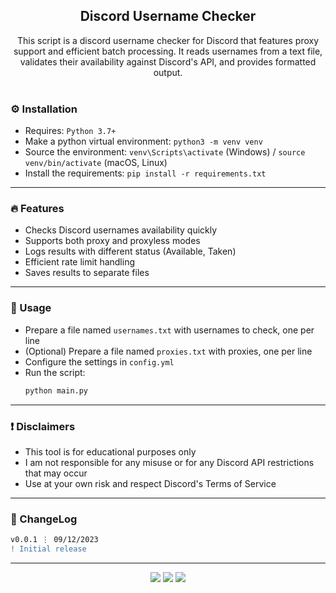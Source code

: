 <div align="center">
 
  <h2 align="center">Discord Username Checker</h2>
  <p align="center">
    This script is a discord username checker for Discord that features proxy support and efficient batch processing. It reads usernames from a text file, validates their availability against Discord's API, and provides formatted output.
    <br />
    <br />
  </p>
</div>

### ⚙️ Installation

- Requires: `Python 3.7+`
- Make a python virtual environment: `python3 -m venv venv`
- Source the environment: `venv\Scripts\activate` (Windows) / `source venv/bin/activate` (macOS, Linux)
- Install the requirements: `pip install -r requirements.txt`

---

### 🔥 Features

- Checks Discord usernames availability quickly
- Supports both proxy and proxyless modes
- Logs results with different status (Available, Taken)
- Efficient rate limit handling
- Saves results to separate files

---

### 📝 Usage

- Prepare a file named `usernames.txt` with usernames to check, one per line
- (Optional) Prepare a file named `proxies.txt` with proxies, one per line
- Configure the settings in `config.yml`
- Run the script:
  ```sh
  python main.py
  ```

---
### ❗ Disclaimers

- This tool is for educational purposes only
- I am not responsible for any misuse or for any Discord API restrictions that may occur
- Use at your own risk and respect Discord's Terms of Service

---

### 📜 ChangeLog

```diff
v0.0.1 ⋮ 09/12/2023
! Initial release
```

---

<p align="center">
  <img src="https://img.shields.io/github/license/sexfrance/Discord-Username-Generator-Checker.svg?style=for-the-badge&labelColor=black&color=f429ff&logo=IOTA"/>
  <img src="https://img.shields.io/github/stars/sexfrance/Discord-Username-Generator-Checker.svg?style=for-the-badge&labelColor=black&color=f429ff&logo=IOTA"/>
  <img src="https://img.shields.io/github/languages/top/sexfrance/Discord-Username-Generator-Checker.svg?style=for-the-badge&labelColor=black&color=f429ff&logo=python"/>
</p>
